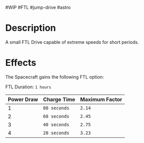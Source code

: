 #WIP #FTL #jump-drive #astro

# Description

A small FTL Drive capable of extreme speeds for short periods.

# Effects

The Spacecraft gains the following FTL option:

FTL Duration: `1 hours`

| Power Draw | Charge Time | Maximum Factor |
| -----------|-------------|----------------|
| 1 | `80 seconds` | `2.14` |
| 2 | `60 seconds` | `2.45` |
| 3 | `40 seconds` | `2.75` |
| 4 | `20 seconds` | `3.23` |